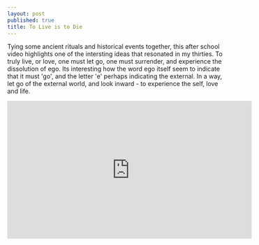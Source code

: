 ```yaml
---
layout: post
published: true
title: To Live is to Die
---
```

Tying some ancient rituals and historical events together, this after school video highlights one of the intersting ideas that resonated in my thirties. To truly live, or love, one must let go, one must surrender, and experience the dissolution of ego. Its interesting how the word ego itself seem to indicate that it must 'go', and the letter 'e' perhaps indicating the external. In a way, let go of the external world, and look inward - to experience the self, love and life.

<iframe width="560" height="315" src="https://www.youtube.com/embed/iC6DDvzM6Nc" frameborder="0" allow="accelerometer; autoplay; clipboard-write; encrypted-media; gyroscope; picture-in-picture" allowfullscreen></iframe>
